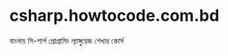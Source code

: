 csharp.howtocode.com.bd
=======================

বাংলায় সি-শার্প প্রোগ্রামিং ল্যাঙ্গুয়েজ শেখার কোর্স
